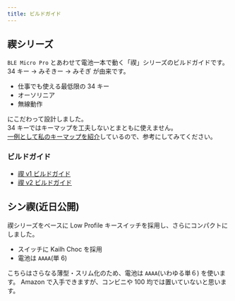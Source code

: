 ```yaml
---
title: ビルドガイド
---
```


## 禊シリーズ

`BLE Micro Pro` とあわせて電池一本で動く「禊」シリーズのビルドガイドです。  
34 キー → みそきー → みそぎ が由来です。

- 仕事でも使える最低限の 34 キー
- オーソリニア
- 無線動作

にこだわって設計しました。  
34 キーではキーマップを工夫しないとまともに使えません。  
[一例として私のキーマップを紹介](/blog/2024/07/13/keymaps)しているので、参考にしてみてください。

### ビルドガイド

- [禊 v1 ビルドガイド](/docs/build-guide/misogi-v1)
- [禊 v2 ビルドガイド](/docs/build-guide/misogi-v2)

## シン禊(近日公開)

禊シリーズをベースに Low Profile キースイッチを採用し、さらにコンパクトにしました。

- スイッチに Kailh Choc を採用
- 電池は `AAAA`(単 6)

こちらはさらなる薄型・スリム化のため、電池は `AAAA`(いわゆる単６) を使います。
Amazon で入手できますが、コンビニや 100 均では置いていないと思います。

<!-- - [禊 v3 ビルドガイド](/docs/build-guide/misogi-v3) -->
